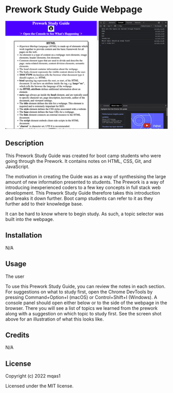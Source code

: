 # Prework Study Guide Webpage

![screen shot of Prework Study Guide with console open](prework-study-guide/assets/screen-shot.png)

## Description

This Prework Study Guide was created for boot camp students who were going through the Prework. It contains notes on HTML, CSS, Git, and JavaScript. 

The motivation in creating the Guide was as a way of synthesising the large amount of new information presented to students. The Prework is a way of introducing inexperienced coders to a few key concepts in full stack web development. This Prework Study Guide therefore takes this introduction and breaks it down further. Boot camp students can refer to it as they further add to their knowledge base.

It can be hard to know where to begin study. As such, a topic selector was built into the webpage.

## Installation

N/A

## Usage

The user 

To use this Prework Study Guide, you can review the notes in each section. For suggestions on what to study first, open the Chrome DevTools by pressing Command+Option+I (macOS) or Control+Shift+I (Windows). A console panel should open either below or to the side of the webpage in the browser. There you will see a list of topics we learned from the prework along with a suggestion on which topic to study first. See the screen shot above for an illustration of what this looks like.

## Credits

N/A

## License

Copyright (c) 2022 mqas1

Licensed under the MIT license.